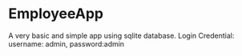 # EmployeeApp
A very basic and simple app using sqlite database.
Login Credential: username: admin, password:admin
